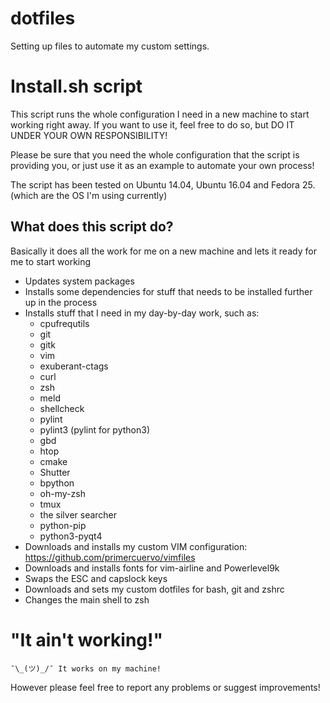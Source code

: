 # dotfiles #
Setting up files to automate my custom settings.

# Install.sh script #
This script runs the whole configuration I need in a new machine to start working
right away. If you want to use it, feel free to do so, but DO IT UNDER YOUR OWN RESPONSIBILITY!

Please be sure that you need the whole configuration that the script is providing you,
or just use it as an example to automate your own process!

The script has been tested on Ubuntu 14.04, Ubuntu 16.04 and Fedora 25. (which are the OS I'm using currently)

## What does this script do? ##
Basically it does all the work for me on a new machine and lets it ready for me to start working
- Updates system packages
- Installs some dependencies for stuff that needs to be installed further up in the process
- Installs stuff that I need in my day-by-day work, such as:
    - cpufrequtils
    - git
    - gitk
    - vim
    - exuberant-ctags
    - curl
    - zsh
    - meld
    - shellcheck
    - pylint
    - pylint3 (pylint for python3)
    - gbd
    - htop
    - cmake
    - Shutter
    - bpython
    - oh-my-zsh
    - tmux
    - the silver searcher
    - python-pip
    - python3-pyqt4
- Downloads and installs my custom VIM configuration: https://github.com/primercuervo/vimfiles
- Downloads and installs fonts for vim-airline and Powerlevel9k
- Swaps the ESC and capslock keys
- Downloads and sets my custom dotfiles for bash, git and zshrc
- Changes the main shell to zsh

# "It ain't working!" #
    ¯\_(ツ)_/¯ It works on my machine!

However please feel free to report any problems or suggest improvements!

